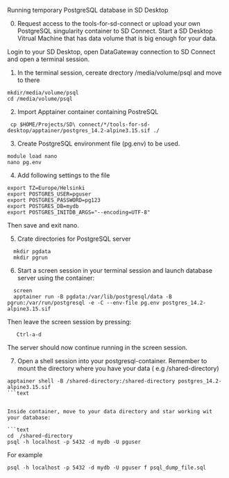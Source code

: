 Running temporary PostgreSQL database in SD Desktop



0. Request access to the tools-for-sd-connect or upload your own PostgreSQL singularity container to SD Connect. Start a SD Desktop Vitrual Machine that has data volume that is big enough for your data. 

Login to your SD Desktop, open DataGateway connection to SD Connect and open a terminal session.





1. In the terminal session, cereate drectory /media/volume/psql and move to there

```text
mkdir/media/volume/psql
cd /media/volume/psql
```


2. Import Apptainer container containing PostreSQL

```text
 cp $HOME/Projects/SD\ connect/*/tools-for-sd-desktop/apptainer/postgres_14.2-alpine3.15.sif ./
```

3. Create PostgreSQL environment file (pg.env) to be used.

```text
module load nano
nano pg.env
```

4. Add following settings to the file

```text
export TZ=Europe/Helsinki
export POSTGRES_USER=pguser
export POSTGRES_PASSWORD=pg123
export POSTGRES_DB=mydb
export POSTGRES_INITDB_ARGS="--encoding=UTF-8"

```

Then save and exit nano.

5. Crate directories for PostgreSQL server

```text
  mkdir pgdata
  mkdir pgrun
```

6. Start a screen session in your terminal session and launch database server using the container:

```text
  screen
  apptainer run -B pgdata:/var/lib/postgresql/data -B pgrun:/var/run/postgresql -e -C --env-file pg.env postgres_14.2-alpine3.15.sif
```
Then leave the screen session by pressing:

```text
   Ctrl-a-d
```

The server should now continue running in the screen session.

7. Open a shell session into your postgresql-container. Remember to mount the directory where you have your data
( e.g /shared-directory)

```text
apptainer shell -B /shared-directory:/shared-directory postgres_14.2-alpine3.15.sif
```text


Inside container, move to your data directory and star working wit your database:

```text
cd  /shared-directory
psql -h localhost -p 5432 -d mydb -U pguser
```


For example

```text
psql -h localhost -p 5432 -d mydb -U pguser f psql_dump_file.sql
```


